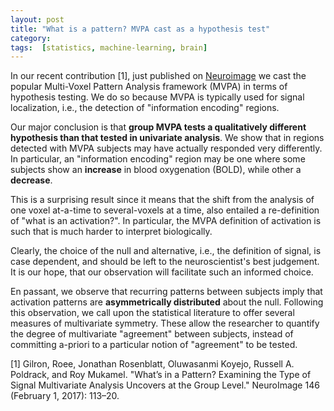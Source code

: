 ```yaml
---
layout: post
title: "What is a pattern? MVPA cast as a hypothesis test"
category: 
tags:  [statistics, machine-learning, brain]
---
```



In our recent contribution [1], just published on [Neuroimage](http://www.sciencedirect.com/science/article/pii/S1053811916306401) we cast the popular Multi-Voxel Pattern Analysis framework (MVPA) in terms of hypothesis testing. 
We do so because MVPA is typically used for signal localization, i.e., the detection of "information encoding" regions. 

Our major conclusion is that __group MVPA tests a qualitatively different hypothesis than that tested in univariate analysis__. 
We show that in regions detected with MVPA subjects may have actually responded very differently.  
In particular, an "information encoding" region may be one where some subjects show an __increase__ in blood oxygenation (BOLD), while other a __decrease__. 

This is a surprising result since it means that the shift from the analysis of one voxel at-a-time to several-voxels at a time, also entailed a re-definition of "what is an activation?".
In particular, the MVPA definition of activation is such that is much harder to interpret biologically. 

Clearly, the choice of the null and alternative, i.e., the definition of signal, is case dependent, and should be left to the neuroscientist's best judgement. 
It is our hope, that our observation will facilitate such an informed choice. 

En passant, we observe that recurring patterns between subjects imply that activation patterns are __asymmetrically distributed__ about the null. 
Following this observation, we call upon the statistical literature to offer several measures of multivariate symmetry.
These allow the researcher to quantify the degree of multivariate "agreement" between subjects, instead of committing a-priori to a particular notion of "agreement" to be tested. 




[1] Gilron, Roee, Jonathan Rosenblatt, Oluwasanmi Koyejo, Russell A. Poldrack, and Roy Mukamel. "What’s in a Pattern? Examining the Type of Signal Multivariate Analysis Uncovers at the Group Level." NeuroImage 146 (February 1, 2017): 113–20.
